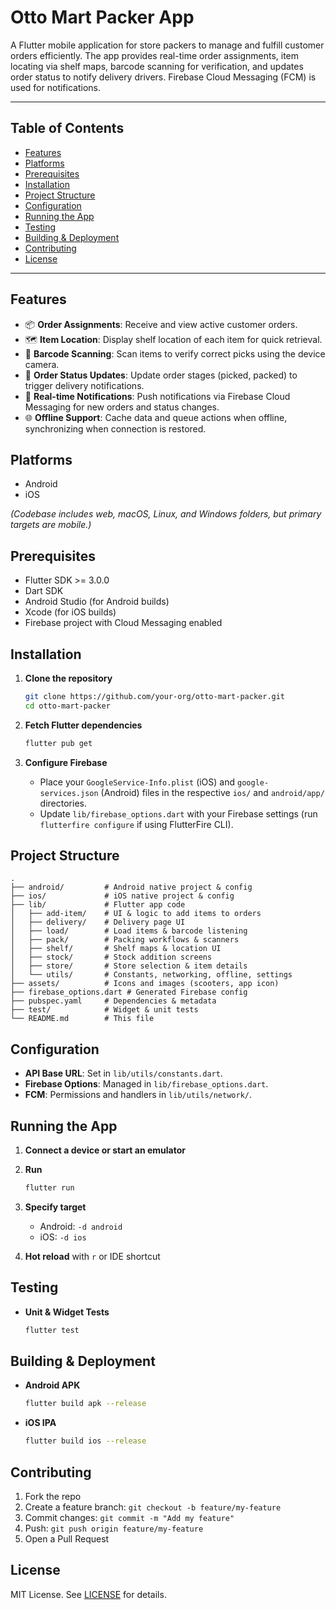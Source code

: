 # Otto Mart Packer App

A Flutter mobile application for store packers to manage and fulfill customer orders efficiently. The app provides real-time order assignments, item locating via shelf maps, barcode scanning for verification, and updates order status to notify delivery drivers. Firebase Cloud Messaging (FCM) is used for notifications.

---

## Table of Contents

* [Features](#features)
* [Platforms](#platforms)
* [Prerequisites](#prerequisites)
* [Installation](#installation)
* [Project Structure](#project-structure)
* [Configuration](#configuration)
* [Running the App](#running-the-app)
* [Testing](#testing)
* [Building & Deployment](#building--deployment)
* [Contributing](#contributing)
* [License](#license)

---

## Features

* 📦 **Order Assignments**: Receive and view active customer orders.
* 🗺️ **Item Location**: Display shelf location of each item for quick retrieval.
* 📲 **Barcode Scanning**: Scan items to verify correct picks using the device camera.
* 🔄 **Order Status Updates**: Update order stages (picked, packed) to trigger delivery notifications.
* 🔔 **Real-time Notifications**: Push notifications via Firebase Cloud Messaging for new orders and status changes.
* 🌐 **Offline Support**: Cache data and queue actions when offline, synchronizing when connection is restored.

## Platforms

* Android
* iOS

*(Codebase includes web, macOS, Linux, and Windows folders, but primary targets are mobile.)*

## Prerequisites

* Flutter SDK >= 3.0.0
* Dart SDK
* Android Studio (for Android builds)
* Xcode (for iOS builds)
* Firebase project with Cloud Messaging enabled

## Installation

1. **Clone the repository**

   ```bash
   git clone https://github.com/your-org/otto-mart-packer.git
   cd otto-mart-packer
   ```

2. **Fetch Flutter dependencies**

   ```bash
   flutter pub get
   ```

3. **Configure Firebase**

   * Place your `GoogleService-Info.plist` (iOS) and `google-services.json` (Android) files in the respective `ios/` and `android/app/` directories.
   * Update `lib/firebase_options.dart` with your Firebase settings (run `flutterfire configure` if using FlutterFire CLI).

## Project Structure

```
.
├── android/         # Android native project & config
├── ios/             # iOS native project & config
├── lib/             # Flutter app code
│   ├── add-item/    # UI & logic to add items to orders
│   ├── delivery/    # Delivery page UI
│   ├── load/        # Load items & barcode listening
│   ├── pack/        # Packing workflows & scanners
│   ├── shelf/       # Shelf maps & location UI
│   ├── stock/       # Stock addition screens
│   ├── store/       # Store selection & item details
│   └── utils/       # Constants, networking, offline, settings
├── assets/          # Icons and images (scooters, app icon)
├── firebase_options.dart # Generated Firebase config
├── pubspec.yaml     # Dependencies & metadata
├── test/            # Widget & unit tests
└── README.md        # This file
```

## Configuration

* **API Base URL**: Set in `lib/utils/constants.dart`.
* **Firebase Options**: Managed in `lib/firebase_options.dart`.
* **FCM**: Permissions and handlers in `lib/utils/network/`.

## Running the App

1. **Connect a device or start an emulator**

2. **Run**

   ```bash
   flutter run
   ```

3. **Specify target**

   * Android: `-d android`
   * iOS: `-d ios`

4. **Hot reload** with `r` or IDE shortcut

## Testing

* **Unit & Widget Tests**

  ```bash
  flutter test
  ```

## Building & Deployment

* **Android APK**

  ```bash
  flutter build apk --release
  ```

* **iOS IPA**

  ```bash
  flutter build ios --release
  ```

## Contributing

1. Fork the repo
2. Create a feature branch: `git checkout -b feature/my-feature`
3. Commit changes: `git commit -m "Add my feature"`
4. Push: `git push origin feature/my-feature`
5. Open a Pull Request

## License

MIT License. See [LICENSE](LICENSE) for details.
